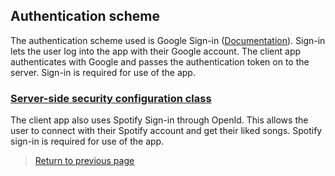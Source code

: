 ## Authentication scheme

The authentication scheme used is Google Sign-in ([Documentation](https://developers.google.com/identity/sign-in/android/start-integrating)). Sign-in lets the user log into the app with their Google account. The client app authenticates with Google and passes the authentication token on to the server. Sign-in is required for use of the app.

### [Server-side security configuration class](https://github.com/tunefull/tunefull-service/blob/master/src/main/java/edu/cnm/deepdive/tunefull/configuration/SecurityConfiguration.java)

The client app also uses Spotify Sign-in through OpenId. This allows the user to connect with their Spotify account and get their liked songs. Spotify sign-in is required for use of the app.

>[Return to previous page](index.md#authentication-scheme)